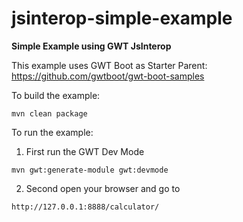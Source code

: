 # jsinterop-simple-example
**Simple Example using GWT JsInterop**

This example uses GWT Boot as Starter Parent: https://github.com/gwtboot/gwt-boot-samples

To build the example:
```
mvn clean package
```

To run the example:
1. First run the GWT Dev Mode 
```
mvn gwt:generate-module gwt:devmode
```
2. Second open your browser and go to
```
http://127.0.0.1:8888/calculator/
```